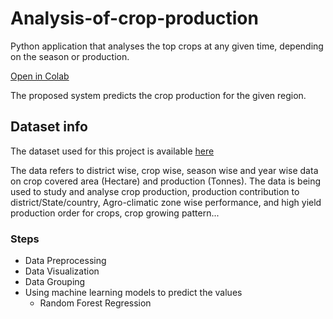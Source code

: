 # Analysis-of-crop-production
Python application that analyses the top crops at any given time, depending on the season or production.


[Open in Colab](https://colab.research.google.com/drive/1QLCazgBu-V6tkxt1eYoxwJTYpnkBD4qV?usp=sharing)

The proposed system predicts the crop production for the given region.
## Dataset info
The dataset used for this project is available [here](https://data.gov.in/resource/district-wise-season-wise-crop-production-statistics-1997)


The data refers to district wise, crop wise, season wise and year wise data on crop covered area (Hectare) and production (Tonnes). The data is being used to study and analyse crop production, production contribution to district/State/country, Agro-climatic zone wise performance, and high yield production order for crops, crop growing pattern...


### Steps
* Data Preprocessing
* Data Visualization
* Data Grouping
* Using machine learning models to predict the values
  - Random Forest Regression
